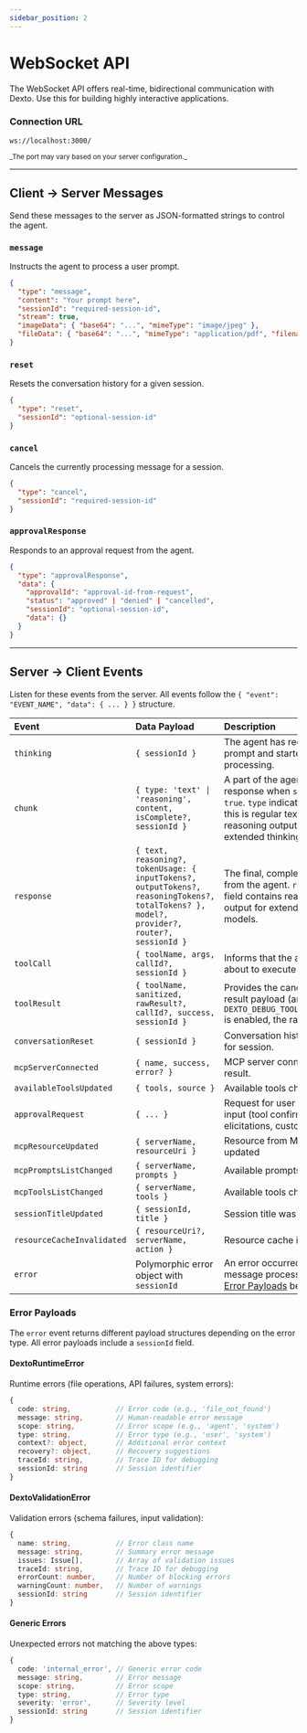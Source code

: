 ```yaml
---
sidebar_position: 2
---
```


# WebSocket API

The WebSocket API offers real-time, bidirectional communication with Dexto. Use this for building highly interactive applications.

### Connection URL
<p class="api-endpoint-header"><code>ws://localhost:3000/</code></p>
<small>_The port may vary based on your server configuration._</small>

---

## Client → Server Messages
Send these messages to the server as JSON-formatted strings to control the agent.

### `message`
Instructs the agent to process a user prompt.
```json
{
  "type": "message",
  "content": "Your prompt here",
  "sessionId": "required-session-id",
  "stream": true,
  "imageData": { "base64": "...", "mimeType": "image/jpeg" },
  "fileData": { "base64": "...", "mimeType": "application/pdf", "filename": "doc.pdf" }
}
```

### `reset`
Resets the conversation history for a given session.
```json
{
  "type": "reset",
  "sessionId": "optional-session-id"
}
```

### `cancel`
Cancels the currently processing message for a session.
```json
{
  "type": "cancel",
  "sessionId": "required-session-id"
}
```

### `approvalResponse`
Responds to an approval request from the agent.
```json
{
  "type": "approvalResponse",
  "data": {
    "approvalId": "approval-id-from-request",
    "status": "approved" | "denied" | "cancelled",
    "sessionId": "optional-session-id",
    "data": {}
  }
}
```

---

## Server → Client Events
Listen for these events from the server. All events follow the `{ "event": "EVENT_NAME", "data": { ... } }` structure.

| Event | Data Payload | Description |
| :--- | :--- | :--- |
| `thinking` | `{ sessionId }` | The agent has received the prompt and started processing. |
| `chunk` | `{ type: 'text' \| 'reasoning', content, isComplete?, sessionId }` | A part of the agent's response when `stream` is `true`. `type` indicates whether this is regular text or reasoning output from extended thinking models. |
| `response` | `{ text, reasoning?, tokenUsage: { inputTokens?, outputTokens?, reasoningTokens?, totalTokens? }, model?, provider?, router?, sessionId }` | The final, complete response from the agent. `reasoning` field contains reasoning output for extended thinking models. |
| `toolCall` | `{ toolName, args, callId?, sessionId }` | Informs that the agent is about to execute a tool. |
| `toolResult` | `{ toolName, sanitized, rawResult?, callId?, success, sessionId }` | Provides the canonical tool result payload (and, when `DEXTO_DEBUG_TOOL_RESULT_RAW` is enabled, the raw result). |
| `conversationReset` | `{ sessionId }` | Conversation history cleared for session. |
| `mcpServerConnected` | `{ name, success, error? }` | MCP server connection result. |
| `availableToolsUpdated` | `{ tools, source }` | Available tools changed. |
| `approvalRequest` | `{ ... }` | Request for user approval or input (tool confirmations, elicitations, custom). |
| `mcpResourceUpdated` | `{ serverName, resourceUri }` | Resource from MCP server updated |
| `mcpPromptsListChanged` | `{ serverName, prompts }` | Available prompts changed |
| `mcpToolsListChanged` | `{ serverName, tools }` | Available tools changed |
| `sessionTitleUpdated` | `{ sessionId, title }` | Session title was updated |
| `resourceCacheInvalidated` | `{ resourceUri?, serverName, action }` | Resource cache invalidated |
| `error` | Polymorphic error object with `sessionId` | An error occurred during message processing. See [Error Payloads](#error-payloads) below. |

### Error Payloads

The `error` event returns different payload structures depending on the error type. All error payloads include a `sessionId` field.

#### DextoRuntimeError
Runtime errors (file operations, API failures, system errors):
```typescript
{
  code: string,           // Error code (e.g., 'file_not_found')
  message: string,        // Human-readable error message
  scope: string,          // Error scope (e.g., 'agent', 'system')
  type: string,           // Error type (e.g., 'user', 'system')
  context?: object,       // Additional error context
  recovery?: object,      // Recovery suggestions
  traceId: string,        // Trace ID for debugging
  sessionId: string       // Session identifier
}
```

#### DextoValidationError
Validation errors (schema failures, input validation):
```typescript
{
  name: string,           // Error class name
  message: string,        // Summary error message
  issues: Issue[],        // Array of validation issues
  traceId: string,        // Trace ID for debugging
  errorCount: number,     // Number of blocking errors
  warningCount: number,   // Number of warnings
  sessionId: string       // Session identifier
}
```

#### Generic Errors
Unexpected errors not matching the above types:
```typescript
{
  code: 'internal_error', // Generic error code
  message: string,        // Error message
  scope: string,          // Error scope
  type: string,           // Error type
  severity: 'error',      // Severity level
  sessionId: string       // Session identifier
}
```
